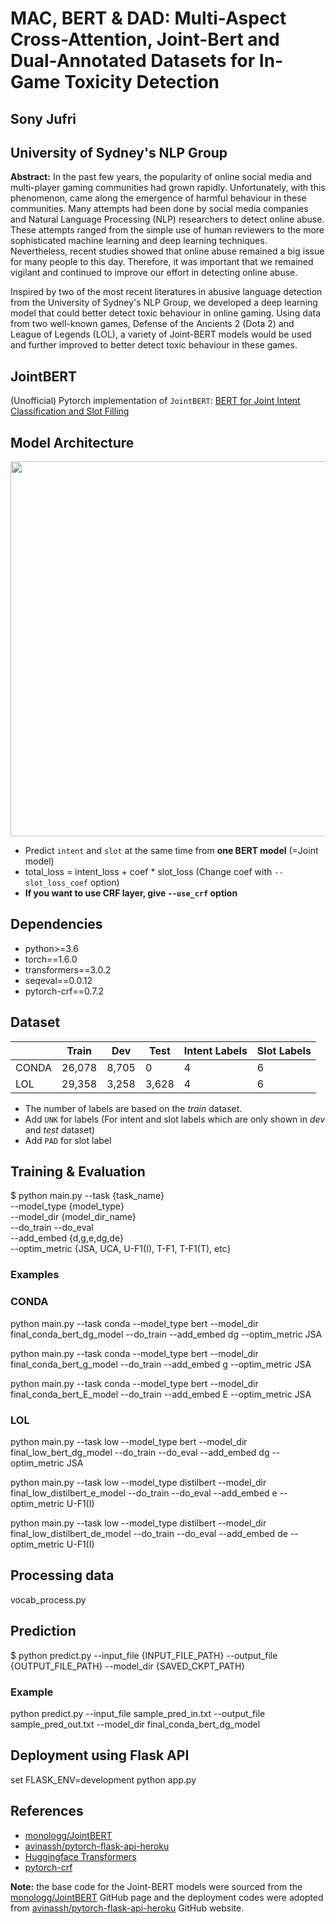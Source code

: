 # MAC, BERT & DAD: Multi-Aspect Cross-Attention, Joint-Bert and Dual-Annotated Datasets for In-Game Toxicity Detection

## Sony Jufri

## University of Sydney's NLP Group

<b>Abstract:</b> In the past few years, the popularity of online social media and multi-player gaming communities had grown rapidly. Unfortunately, with this phenomenon, came along the emergence of harmful behaviour in these communities. Many attempts had been done by social media companies and Natural Language Processing (NLP) researchers to detect online abuse. These attempts ranged from the simple use of human reviewers to the more sophisticated machine learning and deep learning techniques. Nevertheless, recent studies showed that online abuse remained a big issue for many people to this day. Therefore, it was important that we remained vigilant and continued to improve our effort in detecting online abuse. 

Inspired by two of the most recent literatures in abusive language detection from the University of Sydney's NLP Group, we developed a deep learning model that could better detect toxic behaviour in online gaming. Using data from two well-known games, Defense of the Ancients 2 (Dota 2) and League of Legends (LOL), a variety of Joint-BERT models would be used and further improved to better detect toxic behaviour in these games.

## JointBERT

(Unofficial) Pytorch implementation of `JointBERT`: [BERT for Joint Intent Classification and Slot Filling](https://arxiv.org/abs/1902.10909)

## Model Architecture

<p float="left" align="center">
    <img width="600" src="https://user-images.githubusercontent.com/28896432/68875755-b2f92900-0746-11ea-8819-401d60e4185f.png" />  
</p>

- Predict `intent` and `slot` at the same time from **one BERT model** (=Joint model)
- total_loss = intent_loss + coef \* slot_loss (Change coef with `--slot_loss_coef` option)
- **If you want to use CRF layer, give `--use_crf` option**

## Dependencies

- python>=3.6
- torch==1.6.0
- transformers==3.0.2
- seqeval==0.0.12
- pytorch-crf==0.7.2

## Dataset

|       | Train  | Dev   | Test  | Intent Labels | Slot Labels |
| ----- | ------ | ----- | ----- | ------------- | ----------- |
| CONDA | 26,078 | 8,705 | 0     | 4             | 6           |
| LOL   | 29,358 | 3,258 | 3,628 | 4             | 6           |

- The number of labels are based on the _train_ dataset.
- Add `UNK` for labels (For intent and slot labels which are only shown in _dev_ and _test_ dataset)
- Add `PAD` for slot label

## Training & Evaluation
$ python main.py --task {task_name} \
                 --model_type {model_type} \
                 --model_dir {model_dir_name} \
                 --do_train --do_eval \
                 --add_embed {d,g,e,dg,de} \
		 --optim_metric {JSA, UCA, U-F1(I), T-F1, T-F1(T), etc}

### Examples
### CONDA
python main.py --task conda --model_type bert --model_dir final_conda_bert_dg_model --do_train --add_embed dg --optim_metric JSA

python main.py --task conda --model_type bert --model_dir final_conda_bert_g_model --do_train --add_embed g --optim_metric JSA

python main.py --task conda --model_type bert --model_dir final_conda_bert_E_model --do_train --add_embed E --optim_metric JSA

### LOL
python main.py --task low --model_type bert --model_dir final_low_bert_dg_model --do_train --do_eval --add_embed dg --optim_metric JSA

python main.py --task low --model_type distilbert --model_dir final_low_distilbert_e_model --do_train --do_eval --add_embed e --optim_metric U-F1(I)

python main.py --task low --model_type distilbert --model_dir final_low_distilbert_de_model --do_train --do_eval --add_embed de --optim_metric U-F1(I)

## Processing data
vocab_process.py

## Prediction
$ python predict.py --input_file {INPUT_FILE_PATH} --output_file {OUTPUT_FILE_PATH} --model_dir {SAVED_CKPT_PATH}

### Example
python predict.py --input_file sample_pred_in.txt --output_file sample_pred_out.txt --model_dir final_conda_bert_dg_model

## Deployment using Flask API
set FLASK_ENV=development
python app.py

## References

- [monologg/JointBERT](https://github.com/monologg/JointBERT)
- [avinassh/pytorch-flask-api-heroku](https://github.com/avinassh/pytorch-flask-api-heroku)
- [Huggingface Transformers](https://github.com/huggingface/transformers)
- [pytorch-crf](https://github.com/kmkurn/pytorch-crf)

<b>Note:</b> the base code for the Joint-BERT models were sourced from the [monologg/JointBERT](https://github.com/monologg/JointBERT) GitHub page and the deployment codes were adopted from [avinassh/pytorch-flask-api-heroku](https://github.com/avinassh/pytorch-flask-api-heroku) GitHub website.